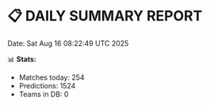 📋 DAILY SUMMARY REPORT
======================
Date: Sat Aug 16 08:22:49 UTC 2025

📊 **Stats:**
- Matches today: 254
- Predictions: 1524
- Teams in DB: 0
